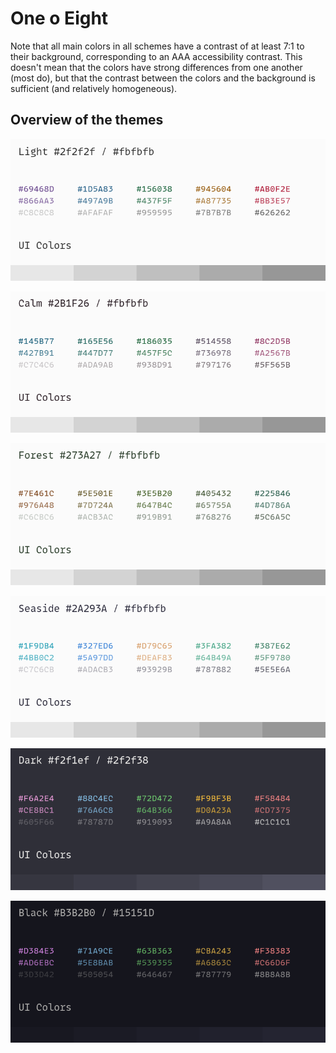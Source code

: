 # One o Eight

Note that all main colors in all schemes have a contrast of at least 7:1 to their background, corresponding to an AAA accessibility contrast. This doesn't mean that the colors have strong differences from one another (most do), but that the contrast between the colors and the background is sufficient (and relatively homogeneous).

## Overview of the themes

![](cards/light.png)

![](cards/calm.png)

![](cards/forest.png)

![](cards/seaside.png)

![](cards/dark.png)

![](cards/black.png)
